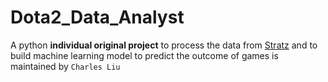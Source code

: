 # Dota2_Data_Analyst
A python **individual original project** to process the data from [Stratz](https://stratz.com) and to build machine learning model to predict the outcome of games is maintained by `Charles Liu`
